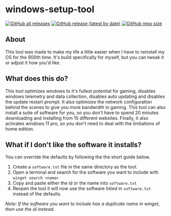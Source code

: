 # windows-setup-tool
[![GitHub all releases](https://img.shields.io:/github/downloads/Anequit/windows-setup-tool/total)](https://github.com/Anequit/SCD/releases)
[![GitHub release (latest by date)](https://img.shields.io:/github/v/release/Anequit/windows-setup-tool)](https://github.com/Anequit/SCD/releases)
[![GitHub repo size](https://img.shields.io:/github/repo-size/Anequit/windows-setup-tool)](https://github.com/Anequit/SCD/releases)


## About
This tool was made to make my life a little easier when I have to reinstall my OS for the 900th time. It's build specifically for myself, but you can tweak it or adjust it how you'd like. 


## What does this do?
This tool optimizes windows to it's fullest potential for gaming, disables windows telemetry and data collection, disables auto updating and disables the update restart prompt. It also optimizes the network configuration behind the scenes to give you more bandwidth in gaming. This tool can also install a suite of software for you, so you don't have to spend 20 minutes downloading and installing from 15 different websites. Finally, it also activates windows 11 pro, so you don't need to deal with the limitations of home edition.


## What if I don't like the software it installs?
You can override the defaults by following the the short guide below.

1. Create a `software.txt` file in the same directory as the tool.
2. Open a terminal and search for the software you want to include with `winget search <name>`
3. Copy and paste either the id or the name into `software.txt`
4. Reopen the tool it will now use the software listed in `software.txt` instead of the defaults.

*Note: If the software you want to include has a duplicate name in winget, then use the id instead.*
